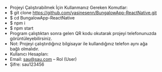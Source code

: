 - Projeyi Çalıştırabilmek İçin Kullanmanız Gereken Komutlar:
- $ git clone https://github.com/yasinesenn/BungalowApp-ReactNative.git
- $ cd BungalowApp-ReactNative
- $ npm i
- $ npm start
- Program çalıştıktan sonra gelen QR kodu okutarak projeyi telefonunuzda görüntüleyebilirsiniz.
- Not: Projeyi çalıştırdığınız bilgisayar ile kullandığınız telefon aynı ağa bağlı olmalıdır.
- Kullanıcı Hesapları:
- Email: sau@sau.com – Rol (User)
- Şifre: sau123456
